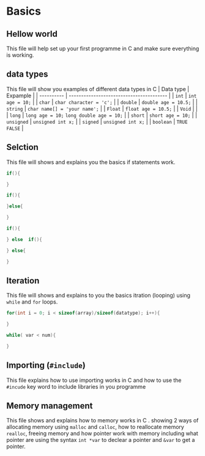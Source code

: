 # Basics

## Hellow world

This file will help set up your first programme in C and make sure everything is working.

## data types

This file will show you examples of different data types in C
| Data type | Expample |
| ---------- | ---------------------------------------- |
| `int` | `int age = 10;` |
| `char` | `char character = 'c';` |
| `double` | `double age = 10.5;` |
| `string` | `char name[] = 'your name';` |
| `Float` | `float age = 10.5;` |
| `Void` | |
| `long` | `long age = 10;` `long double age = 10;` |
| `short` | `short age = 10;` |
| `unsigned` | `unsigned int x;` |
| `signed` | `unsigned int x;` |
| `boolean` | `TRUE FALSE` |

## Selction

This file will shows and explains you the basics if statements work.

```c
if(){

}
```

```c
if(){

}else{

}
```

```c
if(){

} else  if(){

} else{

}
```

## Iteration

This file will shows and explains to you the basics itration (looping) using `while` and `for` loops.

```c
for(int i = 0; i < sizeof(array)/sizeof(datatype); i++){

}
```

```c
while( var < num){

}
```

## Importing (`#include`)

This file explains how to use importing works in C and how to use the `#incude` key word to include libraries in you programme

## Memory management

This file shows and explains how to memory works in C . showing 2 ways of allocating memory using `malloc` and `calloc`, how to reallocate memory `realloc`, freeing memory and how pointer work with memory including what pointer are using the syntax `int *var` to declear a pointer and `&var` to get a pointer.
